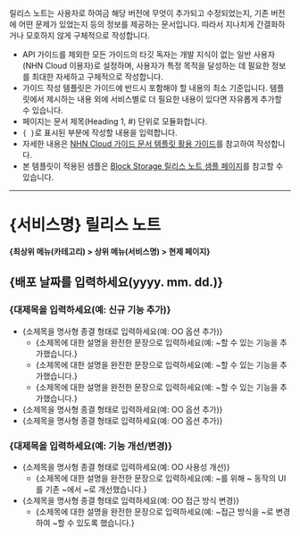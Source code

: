 릴리스 노트는 사용자로 하여금 해당 버전에 무엇이 추가되고 수정되었는지, 기존 버전에 어떤 문제가 있었는지 등의 정보를 제공하는 문서입니다. 따라서 지나치게 간결화하거나 모호하지 않게 구체적으로 작성합니다.

* API 가이드를 제외한 모든 가이드의 타깃 독자는 개발 지식이 없는 일반 사용자(NHN Cloud 이용자)로 설정하며, 사용자가 특정 목적을 달성하는 데 필요한 정보를 최대한 자세하고 구체적으로 작성합니다.
* 가이드 작성 템플릿은 가이드에 반드시 포함해야 할 내용의 최소 기준입니다. 템플릿에서 제시하는 내용 외에 서비스별로 더 필요한 내용이 있다면 자유롭게 추가할 수 있습니다.
* 페이지는 문서 제목(Heading 1, #) 단위로 모듈화합니다.
* `{ }`로 표시된 부분에 작성할 내용을 입력합니다.
* 자세한 내용은 [NHN Cloud 가이드 문서 템플릿 활용 가이드](https://nhnent.dooray.com/share/pages/zzvZY-57RG6imxkuc_-blA)를 참고하여 작성합니다.
* 본 템플릿이 적용된 샘플은 [Block Storage 릴리스 노트 샘플 페이지](https://docs.alpha-nhncloud.com/ko/Open%20Source/TW/ko/release-notes/)를 참고할 수 있습니다.

---

# {서비스명} 릴리스 노트

<!--문서의 각 페이지는 위 문서 제목(Heading 1, #) 단위로 모듈화합니다. 문서 제목(Heading 1)은 페이지당 1번만 사용할 수 있습니다.-->

**{최상위 메뉴(카테고리) > 상위 메뉴(서비스명) > 현제 페이지}**

<!--문서의 제목 바로 아랫줄에 평문에 볼드체를 적용한 스타일로 사용자 가이드 내에서 현재 페이지까지의 경로를 작성합니다.  -->
<!--예: **Storage > Block Storage > 릴리스 노트**  -->

## {배포 날짜를 입력하세요(yyyy. mm. dd.)}

### {대제목을 입력하세요(예: 신규 기능 추가)}

<!--대제목은 '신규 기능 추가', '기능 개선/변경', '버그 수정'으로 입력합니다.-->

* {소제목을 명사형 종결 형태로 입력하세요(예: OO 옵션 추가)}
    * {소제목에 대한 설명을 완전한 문장으로 입력하세요(예: \~할 수 있는 기능을 추가했습니다.}
    * {소제목에 대한 설명을 완전한 문장으로 입력하세요(예: \~할 수 있는 기능을 추가했습니다.}
    * {소제목에 대한 설명을 완전한 문장으로 입력하세요(예: \~할 수 있는 기능을 추가했습니다.}
* {소제목을 명사형 종결 형태로 입력하세요(예: OO 옵션 추가)}
* {소제목을 명사형 종결 형태로 입력하세요(예: OO 옵션 추가)}

### {대제목을 입력하세요(예: 기능 개선/변경)}

<!--대제목은 '신규 기능 추가', '기능 개선/변경', '버그 수정'으로 입력합니다.-->

* {소제목을 명사형 종결 형태로 입력하세요(예: OO 사용성 개선)}
    * {소제목에 대한 설명을 완전한 문장으로 입력하세요(예: \~를 위해 \~ 동작의 UI를 기존 \~에서 \~로 개선했습니다.}
* {소제목을 명사형 종결 형태로 입력하세요(예: OO 접근 방식 변경)}
    * {소제목에 대한 설명을 완전한 문장으로 입력하세요(예: \~접근 방식을 \~로 변경하여 \~할 수 있도록 했습니다.}
